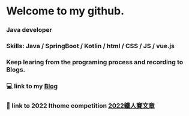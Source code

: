 # Welcome to my github.
### Java developer 
### Skills: Java / SpringBoot / Kotlin / html / CSS / JS / vue.js

### Keep learing from the programing process and recording to Blogs.

### :computer: link to  my [Blog](https://oseanchen.github.io/)

### :blue_book: link to 2022 Ithome competition [2022鐵人賽文章](https://ithelp.ithome.com.tw/users/20150977)
